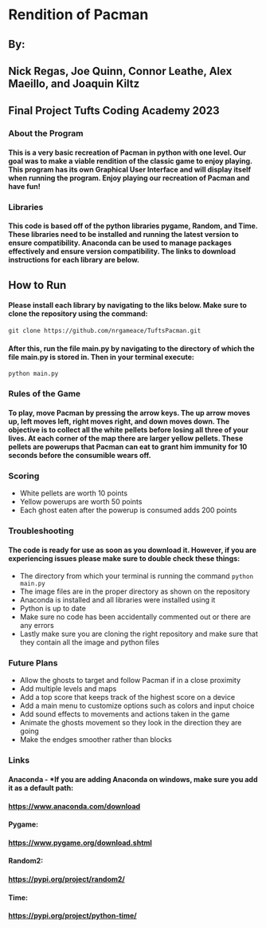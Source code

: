# Rendition of Pacman
## By:
## Nick Regas, Joe Quinn, Connor Leathe, Alex Maeillo, and Joaquin Kiltz
## Final Project Tufts Coding Academy 2023

### About the Program
#### This is a very basic recreation of Pacman in python with one level.  Our goal was to make a viable rendition of the classic game to enjoy playing.  This program has its own Graphical User Interface and will display itself when running the program.  Enjoy playing our recreation of Pacman and have fun!

### Libraries
#### This code is based off of the python libraries pygame, Random, and Time.  These libraries need to be installed and running the latest version to ensure compatibility.  Anaconda can be used to manage packages effectively and ensure version compatibility.  The links to download instructions for each library are below.


## How to Run
#### Please install each library by navigating to the liks below.  Make sure to clone the repository using the command: 
```
git clone https://github.com/nrgameace/TuftsPacman.git
```
#### After this, run the file main.py by navigating to the directory of which the file main.py is stored in.  Then in your terminal execute: 
```
python main.py
```

### Rules of the Game
#### To play, move Pacman by pressing the arrow keys.  The up arrow moves up, left moves left, right moves right, and down moves down.  The objective is to collect all the white pellets before losing all three of your lives.  At each corner of the map there are larger yellow pellets.  These pellets are powerups that Pacman can eat to grant him immunity for 10 seconds before the consumible wears off.  

### Scoring
- White pellets are worth 10 points
- Yellow powerups are worth 50 points
- Each ghost eaten after the powerup is consumed adds 200 points

### Troubleshooting
#### The code is ready for use as soon as you download it.  However, if you are experiencing issues please make sure to double check these things:
- The directory from which your terminal is running the command ```python main.py```
- The image files are in the proper directory as shown on the repository
- Anaconda is installed and all libraries were installed using it
- Python is up to date
- Make sure no code has been accidentally commented out or there are any errors
- Lastly make sure you are cloning the right repository and make sure that they contain all the image and python files
### Future Plans
- Allow the ghosts to target and follow Pacman if in a close proximity
- Add multiple levels and maps
- Add a top score that keeps track of the highest score on a device
- Add a main menu to customize options such as colors and input choice
- Add sound effects to movements and actions taken in the game
- Animate the ghosts movement so they look in the direction they are going
- Make the endges smoother rather than blocks 

### Links
#### Anaconda - *If you are adding Anaconda on windows, make sure you add it as a default path:
#### https://www.anaconda.com/download
#### Pygame:
#### https://www.pygame.org/download.shtml
#### Random2:
#### https://pypi.org/project/random2/
#### Time:
#### https://pypi.org/project/python-time/